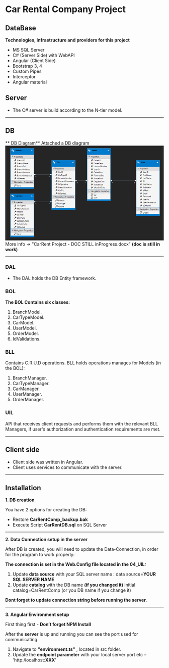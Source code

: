 
# Car Rental Company Project

## DataBase
**Technologies, Infrastructure and providers for this project**
* MS SQL Server
* C# (Server Side) with WebAPI
* Angular (Client Side)
* Bootstrap 3, 4
* Custom Pipes
* Interceptor
* Angular material

## Server
* The C# server is build according to the N-tier model.

***
## DB
** DB  Diagram**
Attached a DB diagram 
![Screenshot]( DB-Diagram.PNG)
More info -> "CarRent Project - DOC STILL inProgress.docx" **(doc is still in work)** 
***
### DAL
* The DAL holds the DB Entity framework.

### BOL
**The BOL Contains six classes:** 
1. BranchModel.
2. CarTypeModel.
3. CarModel.
4. UserModel.
5. OrderModel.
6. IdValidations.

### BLL
Contains C.R.U.D operations.
BLL holds operations manages for Models (in the BOL):
1. BranchManager.
2. CarTypeManager.
3. CarManager.
4. UserManager.
5. OrderManager.

### UIL
API that receives client requests and performs them with the relevant BLL Managers, if user's authorization and authentication requirements are met.
 
***
## Client side
* Client side was written in Angular.
* Client uses services to communicate with the server.
 

***
## Installation
**1. DB creation**

You have 2 options for creating the DB:
* Restore **CarRentComp_backup.bak**
* Execute Script **CarRentDB.sql** on SQL Server 
***


**2. Data Connection setup  in the server**

After DB is created, you will need to update the Data-Connection, in order for the program to work properly:

**The connection is set in the Web.Config file located in the 04_UIL:**
1. Update **data source** with your SQL server name  : data source=**YOUR SQL SERVER NAME**
2. Update **catalog** with the DB name **(if you changed it)** initial catalog=CarRentComp (or you DB name if you change it)

**Dont forget to update connection string before running the server.**
***

**3. Angular Environment setup**

First thing first - **Don’t forget NPM Install**

After the **server** is up and running  you can see the port used for communicating.

1. Navigate to **"environment.ts"** , located in src folder.
2. Update the **endpoint parameter** with your local server port
etc – 'http:/localhost:**XXX**'
